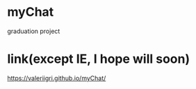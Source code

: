 # myChat
graduation project

# link(except IE, I hope will soon) 
https://valeriigri.github.io/myChat/
